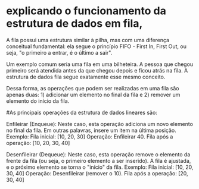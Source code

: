 # explicando o funcionamento da estrutura de dados em fila,

A fila possui uma estrutura similar à pilha, mas com uma diferença conceitual fundamental: ela segue o princípio FIFO - First In, First Out, ou seja, "o primeiro a entrar, é o último a sair".

Um exemplo comum seria uma fila em uma bilheteira. A pessoa que chegou primeiro será atendida antes da que chegou depois e ficou atrás na fila. A estrutura de dados fila segue exatamente esse mesmo conceito.

Dessa forma, as operações que podem ser realizadas em uma fila são apenas duas: 1) adicionar um elemento no final da fila e 2) remover um elemento do início da fila.

#As principais operações da estrutura de dados lineares são:

Enfileirar (Enqueue):
Neste caso, esta operação adiciona um novo elemento no final da fila. Em outras palavras, insere um item na última posição.
Exemplo:
Fila inicial: [10, 20, 30]
Operação: Enfileirar 40.
Fila após a operação: [10, 20, 30, 40]

Desenfileirar (Dequeue):
Neste caso, esta operação remove o elemento da frente da fila (ou seja, o primeiro elemento a ser inserido). A fila é ajustada, e o próximo elemento se torna o "início" da fila.
Exemplo:
Fila inicial: [10, 20, 30, 40]
Operação: Desenfileirar (remover o 10).
Fila após a operação: [20, 30, 40]
